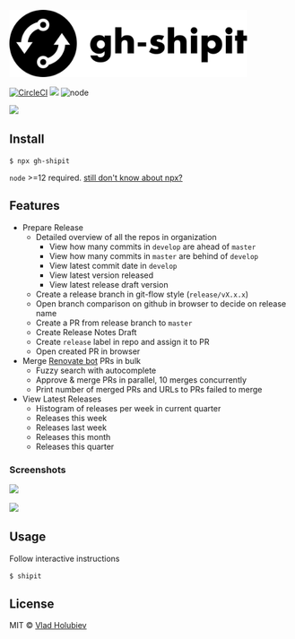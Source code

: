 <p align="left"><img src="logo/horizontal.svg" alt="gh-shipit" height="120px"></p>

[![CircleCI](https://img.shields.io/circleci/project/github/vladgolubev/gh-shipit.svg)](https://circleci.com/gh/vladgolubev/gh-shipit)
![](https://img.shields.io/badge/code_style-prettier-ff69b4.svg)
![node](https://img.shields.io/node/v/gh-shipit.svg)

![](media/demo-diff.png)

## Install

```
$ npx gh-shipit
```

`node` >=12 required. [still don't know about npx?](https://medium.com/@maybekatz/introducing-npx-an-npm-package-runner-55f7d4bd282b)

## Features

- Prepare Release
  - Detailed overview of all the repos in organization
    - View how many commits in `develop` are ahead of `master`
    - View how many commits in `master` are behind of `develop`
    - View latest commit date in `develop`
    - View latest version released
    - View latest release draft version
  - Create a release branch in git-flow style (`release/vX.x.x`)
  - Open branch comparison on github in browser to decide on release name
  - Create a PR from release branch to `master`
  - Create Release Notes Draft
  - Create `release` label in repo and assign it to PR
  - Open created PR in browser
- Merge [Renovate bot](https://renovate.whitesourcesoftware.com/) PRs in bulk
  - Fuzzy search with autocomplete
  - Approve & merge PRs in parallel, 10 merges concurrently
  - Print number of merged PRs and URLs to PRs failed to merge
- View Latest Releases
  - Histogram of releases per week in current quarter
  - Releases this week
  - Releases last week
  - Releases this month
  - Releases this quarter

### Screenshots

![](media/demo-releases.png)

![](media/demo-histogram.png)

## Usage

Follow interactive instructions

```bash
$ shipit
```

## License

MIT © [Vlad Holubiev](http://vladholubiev.com)
